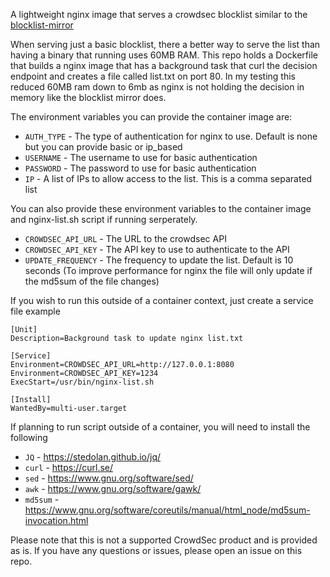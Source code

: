 A lightweight nginx image that serves a crowdsec blocklist similar to the [blocklist-mirror](https://github.com/crowdsecurity/cs-blocklist-mirror)

When serving just a basic blocklist, there a better way to serve the list than having a binary that running uses 60MB RAM. This repo holds a Dockerfile that builds a nginx image that has a background task that curl the decision endpoint and creates a file called list.txt on port 80. In my testing this reduced 60MB ram down to 6mb as nginx is not holding the decision in memory like the blocklist mirror does.

The environment variables you can provide the container image are:

* `AUTH_TYPE` - The type of authentication for nginx to use. Default is none but you can provide basic or ip_based
* `USERNAME` - The username to use for basic authentication
* `PASSWORD` - The password to use for basic authentication
* `IP` - A list of IPs to allow access to the list. This is a comma separated list

You can also provide these environment variables to the container image and nginx-list.sh script if running serperately.

* `CROWDSEC_API_URL` - The URL to the crowdsec API
* `CROWDSEC_API_KEY` - The API key to use to authenticate to the API
* `UPDATE_FREQUENCY` - The frequency to update the list. Default is 10 seconds (To improve performance for nginx the file will only update if the md5sum of the file changes)

If you wish to run this outside of a container context, just create a service file example

```
[Unit]
Description=Background task to update nginx list.txt

[Service]
Environment=CROWDSEC_API_URL=http://127.0.0.1:8080
Environment=CROWDSEC_API_KEY=1234
ExecStart=/usr/bin/nginx-list.sh

[Install]
WantedBy=multi-user.target
```

If planning to run script outside of a container, you will need to install the following
* `JQ` - https://stedolan.github.io/jq/
* `curl` - https://curl.se/
* `sed` - https://www.gnu.org/software/sed/
* `awk` - https://www.gnu.org/software/gawk/
* `md5sum` - https://www.gnu.org/software/coreutils/manual/html_node/md5sum-invocation.html

Please note that this is not a supported CrowdSec product and is provided as is. If you have any questions or issues, please open an issue on this repo.